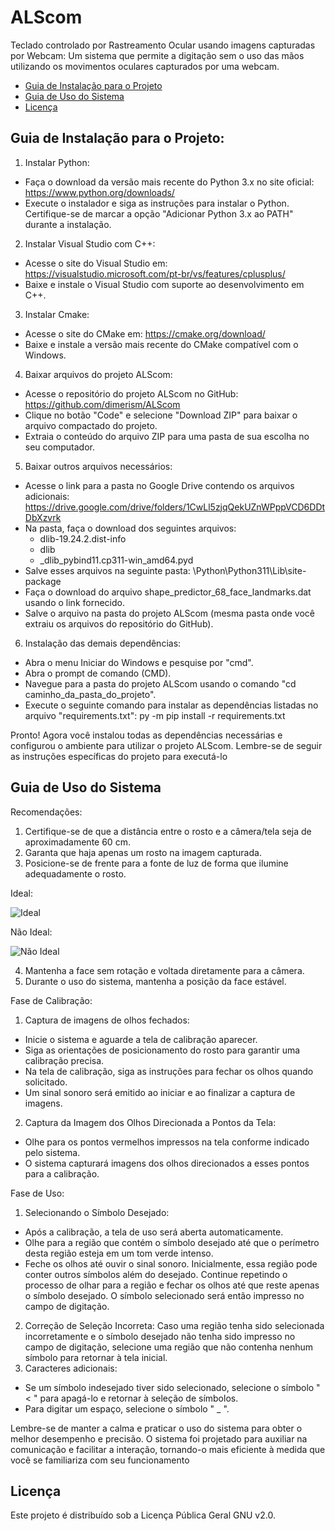 # ALScom
Teclado controlado por Rastreamento Ocular usando imagens capturadas por Webcam: Um sistema que permite a digitação sem o uso das mãos utilizando os movimentos oculares capturados por uma webcam.

- [Guia de Instalação para o Projeto](#guia-de-instalação-para-o-projeto)
- [Guia de Uso do Sistema](#guia-de-uso-do-sistema)
- [Licença](#licença)

## Guia de Instalação para o Projeto:
1. Instalar Python:
- Faça o download da versão mais recente do Python 3.x no site oficial: 
  https://www.python.org/downloads/
- Execute o instalador e siga as instruções para instalar o Python.
    Certifique-se de marcar a opção "Adicionar Python 3.x ao PATH" durante a instalação.
   
2. Instalar Visual Studio com C++:
- Acesse o site do Visual Studio em: 
    https://visualstudio.microsoft.com/pt-br/vs/features/cplusplus/
- Baixe e instale o Visual Studio com suporte ao desenvolvimento em C++.

3. Instalar Cmake:
- Acesse o site do CMake em: https://cmake.org/download/
- Baixe e instale a versão mais recente do CMake compatível com o Windows.

4. Baixar arquivos do projeto ALScom:
- Acesse o repositório do projeto ALScom no GitHub: 
    https://github.com/dimerism/ALScom
- Clique no botão "Code" e selecione "Download ZIP" para baixar o arquivo 
    compactado do projeto.
- Extraia o conteúdo do arquivo ZIP para uma pasta de sua escolha no seu computador.

5. Baixar outros arquivos necessários:
- Acesse o link para a pasta no Google Drive contendo os arquivos adicionais: 
    https://drive.google.com/drive/folders/1CwLl5zjqQekUZnWPppVCD6DDtDbXzvrk
- Na pasta, faça o download dos seguintes arquivos:
  - dlib-19.24.2.dist-info
  - dlib
  - _dlib_pybind11.cp311-win_amd64.pyd
- Salve esses arquivos na seguinte pasta: \Python\Python311\Lib\site-package
- Faça o download do arquivo shape_predictor_68_face_landmarks.dat usando o link 
    fornecido.
- Salve o arquivo na pasta do projeto ALScom (mesma pasta onde você extraiu os arquivos do
    repositório do GitHub).
   
6. Instalação das demais dependências:
- Abra o menu Iniciar do Windows e pesquise por "cmd".
- Abra o prompt de comando (CMD).
- Navegue para a pasta do projeto ALScom usando o comando "cd 
    caminho_da_pasta_do_projeto".
- Execute o seguinte comando para instalar as dependências listadas no arquivo 
    "requirements.txt":
    py -m pip install -r requirements.txt
   
Pronto! Agora você instalou todas as dependências necessárias e configurou o ambiente para utilizar
o projeto ALScom. Lembre-se de seguir as instruções específicas do projeto para executá-lo 

## Guia de Uso do Sistema
Recomendações:
1. Certifique-se de que a distância entre o rosto e a câmera/tela seja de aproximadamente 60 
  cm.
2. Garanta que haja apenas um rosto na imagem capturada.
3. Posicione-se de frente para a fonte de luz de forma que ilumine adequadamente o rosto.
   
  Ideal:

  ![Ideal](https://i.imgur.com/vRNb2bK.png)
  
  Não Ideal:
  
  ![Não Ideal](https://i.imgur.com/CwjAkSq.png)
  
4. Mantenha a face sem rotação e voltada diretamente para a câmera.
5. Durante o uso do sistema, mantenha a posição da face estável.
   
Fase de Calibração:
1. Captura de imagens de olhos fechados:
- Inicie o sistema e aguarde a tela de calibração aparecer.
- Siga as orientações de posicionamento do rosto para garantir uma calibração precisa.
- Na tela de calibração, siga as instruções para fechar os olhos quando solicitado.
- Um sinal sonoro será emitido ao iniciar e ao finalizar a captura de imagens.

2. Captura da Imagem dos Olhos Direcionada a Pontos da Tela:
- Olhe para os pontos vermelhos impressos na tela conforme indicado pelo sistema.
- O sistema capturará imagens dos olhos direcionados a esses pontos para a calibração.

Fase de Uso:
1. Selecionando o Símbolo Desejado:
- Após a calibração, a tela de uso será aberta automaticamente.
- Olhe para a região que contém o símbolo desejado até que o perímetro desta região esteja 
    em um tom verde intenso.
- Feche os olhos até ouvir o sinal sonoro.
    Inicialmente, essa região pode conter outros símbolos além do desejado. Continue repetindo o 
    processo de olhar para a região e fechar os olhos até que reste apenas o símbolo desejado. O 
    símbolo selecionado será então impresso no campo de digitação.
 2. Correção de Seleção Incorreta:
    Caso uma região tenha sido selecionada incorretamente e o símbolo desejado não tenha sido 
    impresso no campo de digitação, selecione uma região que não contenha nenhum símbolo para 
    retornar à tela inicial.
 3. Caracteres adicionais:
- Se um símbolo indesejado tiver sido selecionado, selecione o símbolo " < " para 
    apagá-lo e retornar à seleção de símbolos.
- Para digitar um espaço, selecione o símbolo " _ ".
  
Lembre-se de manter a calma e praticar o uso do sistema para obter o melhor desempenho e 
precisão. O sistema foi projetado para auxiliar na comunicação e facilitar a interação, tornando-o 
mais eficiente à medida que você se familiariza com seu funcionamento

## Licença
  Este projeto é distribuído sob a Licença Pública Geral GNU v2.0.
